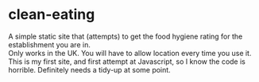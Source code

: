 # clean-eating  

A simple static site that (attempts) to get the food hygiene rating for the establishment you are in.  
Only works in the UK.
You will have to allow location every time you use it.
This is my first site, and first attempt at Javascript, so I know the code is horrible. 
Definitely needs a tidy-up at some point.
